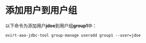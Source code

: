 # 添加用户到用户组

以下命令为添加用户**jdoe**到用户组**group1**中：

    ovirt-aaa-jdbc-tool group-manage useradd group1 --user=jdoe


